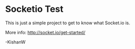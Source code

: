# Socketio Test
This is just a simple project to get to know what Socket.io is.

More info:
http://socket.io/get-started/

-KishanW
